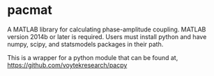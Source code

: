 # pacmat
A MATLAB library for calculating phase-amplitude coupling.
MATLAB version 2014b or later is required.
Users must install python and have numpy, scipy, and statsmodels packages in their path.

This is a wrapper for a python module that can be found at, https://github.com/voytekresearch/pacpy
